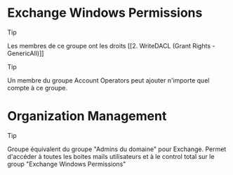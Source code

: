 
# Exchange Windows Permissions

> [!TIP]
> Les membres de ce groupe ont les droits [[2. WriteDACL (Grant Rights - GenericAll)]]

> [!TIP]
> Un membre du groupe Account Operators peut ajouter n'importe quel compte à ce groupe.


# Organization Management

> [!TIP]
> Groupe équivalent du groupe "Admins du domaine" pour Exchange.
> Permet d'accéder à toutes les boites mails utilisateurs et à le control total sur le group "Exchange Windows Permissions"



